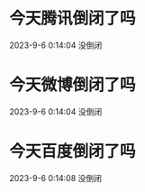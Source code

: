 # 今天腾讯倒闭了吗

2023-9-6 0:14:04 没倒闭

# 今天微博倒闭了吗

2023-9-6 0:14:04 没倒闭

# 今天百度倒闭了吗

2023-9-6 0:14:08 没倒闭

